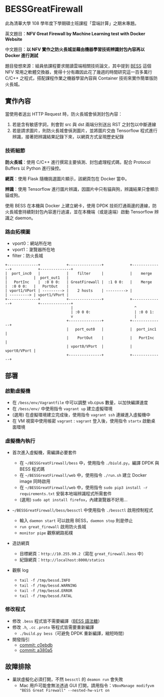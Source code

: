# BESSGreatFirewall

此為清華大學 108 學年度下學期碩士班課程「雲端計算」之期末專題。

英文題目：**NFV Great Firewall by Machine Learning test with Docker Website**

中文題目：**以 NFV 實作之防火長城並藉由機器學習技術辨識封包內容再以 Docker 進行測試**

題目發想來源：組員依課程要求閱讀雲端相關技術論文，其中提到 [BESS](https://github.com/NetSys/bess/) 這個 NFV 常用之軟體交換器，覺得十分有趣因此花了幾週的時間研究這一百多萬行 C/C++ 之程式，搭配課程作業之機器學習內容與 Container 技術來實作簡單版防火長城。

## 實作內容

當使用者送出 HTTP Request 時，防火長城會偵測封包內容：

1. 若是含有敏感字詞，則會對 src 與 dst 兩端分別送出 RST 之封包以中斷連線
2. 若是請求圖片，則防火長城會偵測圖片，並將圖片交由 Tensorflow 程式進行辨識，接著把辨識結果記錄下來，以網頁方式呈現歷史紀錄

### 技術細節

**防火長城**：使用 C/C++ 進行撰寫主要偵測、封包處理程式碼，配合 Protocol Buffers 以 Python 進行操控。

**網頁**：使用 Flask 隨機挑選圖片顯示，該網頁包在 Docker 當中。

**辨識**：使用 Tensorflow 進行圖片辨識，因圖片中只有貓與狗，辨識結果只會顯示貓或狗。

使用 BESS 在本機與 Docker 上建立網卡，使用 DPDK 技術打通兩邊的連線，防火長城會持續對封包內容進行過濾，並在本機端（或是遠端）啟動 Tensorflow 辨識之 daemon。

### 路由拓樸圖

- vport0：網站所在地
- vport1：瀏覽器所在地
- filter：防火長城

```
+--------------+            +---------------+            +--------------+            +--------------+
|  port_inc0   |            |    filter     |            |    merge     |            |  port_out1   |
|   PortInc    |  :0 0 0:   | GreatFirewall |  :1 0 0:   |    Merge     |  :0 0 0:   |   PortOut    |
| vport1/VPort | ---------> |    2 hosts    | ---------> |              | ---------> | vport1/VPort |
+--------------+            +---------------+            +--------------+            +--------------+
                              |                            ^
                              | :0 0 0:                    | :0 0 1:
                              v                            |
                            +---------------+            +--------------+
                            |   port_out0   |            |  port_inc1   |
                            |    PortOut    |            |   PortInc    |
                            | vport0/VPort  |            | vport0/VPort |
                            +---------------+            +--------------+
```

## 部署

### 啟動虛擬機

- 在 `/bess/env/Vagrantfile` 中可以調整 vb.cpus 數量，以加快編譯速度
- 在 `/bess/env/` 中使用指令 `vagrant up` 建立虛擬環境
- (選用) 在虛擬環境建立完成後，使用指令 `vagrant ssh` 連線進入虛擬機中
- 在 VM 視窗中使用帳密 `vagrant` : `vagrant` 登入後，使用指令 `startx` 啟動桌面環境

### 虛擬機內執行

- 首次進入虛擬機，需編譯必要套件
  - 在 `~/BESSGreatFirewall/bess` 中，使用指令 `./biuld.py`，編譯 DPDK 與 BESS 程式碼
  - 在 `~/BESSGreatFirewall/web` 中，使用指令 `./run.sh` 建立 Docker image 同時啟用
  - 在 `~/BESSGreatFirewall/web` 中，使用指令 `sudo pip3 install -r requirements.txt` 安裝本地端辨識程式所需套件
  - (選用) `sudo apt install firefox`，內建瀏覽器不好用...
- `~/BESSGreatFirewall/bess/bessctl` 中使用指令 `./bessctl` 啟用控制程式
  - 輸入 `daemon start` 可以啟用 BESS，`daemon stop` 則是停止
  - `run great_firewall` 啟用防火長城
  - `monitor pipe` 觀察網路拓樸
- 造訪網頁
  - 目標網頁：`http://10.255.99.2`（寫在 `great_firewall.bess` 中）
  - 紀錄網頁：`http://localhost:8000/statics`

- 觀察 log
  - `tail -f /tmp/bessd.INFO`
  - `tail -f /tmp/bessd.WARNING`
  - `tail -f /tmp/bessd.ERROR`
  - `tail -f /tmp/bessd.FATAL`

### 修改程式

- 修改 `.bess` 程式皆不需要編譯（[BESS 語法糖](https://github.com/NetSys/bess/blob/master/bessctl/sugar.py)）
- 修改 `.h`, `.cc` `.proto` 等程式皆需要重新編譯
  - `./build.py bess`（可避免 DPDK 重新編譯，縮短時間）
- 開發指引
  - [commit: c0ebdb](https://github.com/JackKuo-tw/BESSGreatFirewall/commit/c0ebdba0bbbc0a3989d00f2f3129e761803c47af)
  - [commit: a380a5](https://github.com/JackKuo-tw/BESSGreatFirewall/commit/a380a5efef43c7c75c418899a61f3c1c9ebcec4e)

## 故障排除

- 巢狀虛擬化必須打開，不然 `bessctl` 的 `deamon run` 會失敗
  - Mac 用戶可能會無法透過 GUI 打開，請用指令：`VBoxManage modifyvm "BESS Great Firewall" --nested-hw-virt on`

